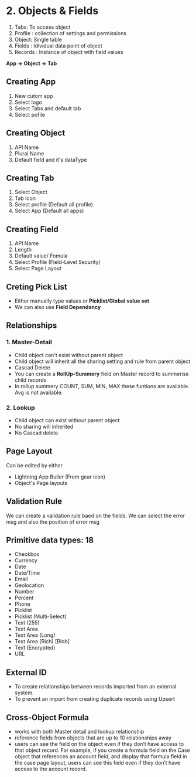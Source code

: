 # 2. Objects & Fields

1. Tabs: To access object
2. Profile : collection of settings and permissions
3. Object: Single table
4. Fields : Idividual data point of object
5. Records : Instance of object with field values

**App -> Object -> Tab**

## Creating App

1. New cutom app
2. Select logo
3. Select Tabs and default tab
4. Select pofile

## Creating Object

1. API Name
2. Plural Name
3. Default field and it's dataType

## Creating Tab

1. Select Object
2. Tab Icon
3. Select profile (Default all profile)
4. Select App (Default all apps)

## Creating Field

1. API Name
2. Length
3. Default value/ Fomula
4. Select Profile (Field-Level Security)
5. Select Page Layout

## Creting Pick List

- Either manually type values or **Picklist/Global value set**
- We can also use **Field Dependancy**

## Relationships

### 1. Master-Detail

- Child object can't exist without parent object
- Child object will inherit all the sharing setting and rule from parent object
- Cascad Delete
- You can create a **RollUp-Summery** field on Master record to summerise child records
- In rollup summery COUNT, SUM, MIN, MAX these funtions are available. Avg is not available.

### 2. Lookup

- Child object can exist without parent object
- No sharing will inherited
- No Cascad delete

## Page Layout

Can be edited by either

- Lightning App Builer (From gear icon)
- Object's Page layouts

## Validation Rule

We can create a validation rule baed on the fields. We can select the error msg and also the position of error msg

## Primitive data types: 18

- Checkbox
- Currency
- Date
- Date/Time
- Email
- Geolocation
- Number
- Percent
- Phone
- Picklist
- Picklist (Multi-Select)
- Text (255)
- Text Area
- Text Area (Long)
- Text Area (Rich) [Blob]
- Text (Encrypted)
- URL

## External ID

- To create relationships between records imported from an external system.
- To prevent an import from creating duplicate records using Upsert

## Cross-Object Formula

- works with both Master detail and lookup relationship
- reference fields from objects that are up to 10 relationships away
- users can see the field on the object even if they don’t have access to that object record. For example, if you create a formula field on the Case object that references an account field, and display that formula field in the case page layout, users can see this field even if they don’t have access to the account record.
